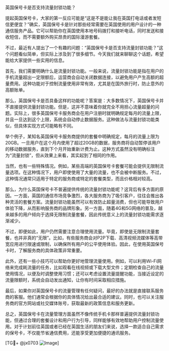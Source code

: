 英国保号卡是否支持流量封锁功能？

提起英国保号卡，大家的第一反应可能是“这是不是能让我在英国打电话或者发短信更便宜？”确实，英国保号卡是针对那些经常需要在英国使用的用户设计的一种通信服务产品。它可以帮助你在英国使用本地号码拨打和接听电话，同时发送和接收短信，而不需要额外购买昂贵的国际漫游套餐。

不过，最近有人提出了一个有趣的问题：“英国保号卡是否支持流量封锁功能？”这个问题看似简单，但实际上涉及到了很多细节。今天我们就来聊聊这个话题，希望能给大家提供一些实用的信息。

首先，我们需要明确什么是流量封锁功能。一般来说，流量封锁功能是指在用户的手机流量超出一定限额后，运营商会自动关闭数据连接，以避免用户产生高额的超量费用。这种功能对于控制流量使用非常有效，尤其是在国外旅行时，防止意外的高额账单。

那么，英国保号卡是否具备这样的功能呢？答案是：大多数情况下，英国保号卡并不直接提供流量封锁功能。但是，这并不意味着你就完全不用担心流量超量的问题。实际上，很多英国保号卡服务商会在用户注册时就明确规定每月的流量上限，并且一旦达到这个上限，系统会自动停止数据服务。这种做法与流量封锁功能类似，但具体实现方式可能略有不同。

举个例子，某知名英国保号卡服务商提供的套餐中明确规定，每月的流量上限为20GB。一旦用户在这个月内使用了超过20GB的数据，服务商将自动暂停该用户的移动数据服务，直到下个月开始重新计费为止。这种方式虽然没有明确标注为“流量封锁”，但从效果上来看，其实起到了相同的作用。

当然，也有一些特殊情况。例如，某些高端的英国保号卡套餐可能会提供无限制流量选项。在这种情况下，用户即使使用了大量的流量，也不会被中断服务。不过，这种情况通常只适用于特定的服务商或特定的套餐类型，而且价格相对较高。

那么，为什么英国保号卡不普遍提供传统的流量封锁功能呢？这背后有多方面的原因。一方面，英国的通信市场竞争激烈，各大服务商为了吸引客户，往往会推出各种灵活的套餐方案。流量封锁功能虽然可以有效防止超量消费，但也可能导致用户体验下降，从而影响服务商的品牌形象。另一方面，随着4G和5G网络的普及，越来越多的用户倾向于选择无限制流量套餐，因此传统意义上的流量封锁功能需求逐渐减少。

不过，即便如此，用户仍然需要注意合理使用流量。毕竟，即使是无限制流量套餐，也并非真的“无限”。比如，有些服务商会对P2P下载、高清视频流媒体等高带宽应用进行限速或限制，以确保所有用户的公平使用体验。因此，在使用英国保号卡时，了解服务商的具体政策非常重要。

此外，还有一些小技巧可以帮助你更好地管理流量使用。例如，可以利用Wi-Fi网络来完成耗流量的任务，比如观看在线视频或下载大型文件；定期检查自己的流量使用情况，以便及时调整使用习惯；还可以考虑设置流量提醒功能，当接近设定的流量限额时，系统会自动发出通知，让你有时间采取相应措施。

最后，如果你对英国保号卡的流量管理有任何疑问，最好的办法就是直接联系服务商的客服。他们通常会根据你的具体情况给出最合适的建议。同时，也可以关注服务商的官方网站或社交媒体账号，获取最新的政策信息和服务更新。

总之，英国保号卡在流量管理方面虽然不像传统手机卡那样普遍提供流量封锁功能，但通过合理的套餐设计和用户行为引导，同样能够有效地帮助用户控制流量使用。对于计划前往英国或者已经在英国生活的朋友们来说，选择一款适合自己需求的保号卡，不仅能节省通信费用，还能享受更加便捷的通讯服务。

[TG💪+ @jx0703 ![Image](https://github.com/user-attachments/assets/dbca1d08-cadb-493c-b0ec-ad6f7a83f270)]